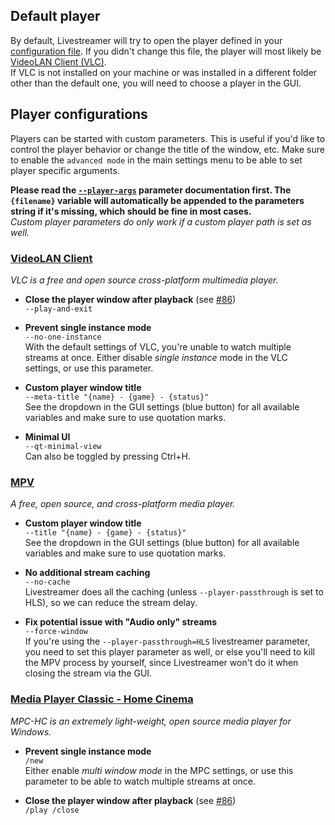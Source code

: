 ## Default player

By default, Livestreamer will try to open the player defined in your [configuration file](http://docs.livestreamer.io/en/latest/cli.html#configuration-file). If you didn't change this file, the player will most likely be [VideoLAN Client (VLC)](https://www.videolan.org/).  
If VLC is not installed on your machine or was installed in a different folder other than the default one, you will need to choose a player in the GUI.

## Player configurations

Players can be started with custom parameters. This is useful if you'd like to control the player behavior or change the title of the window, etc. Make sure to enable the `advanced mode` in the main settings menu to be able to set player specific arguments.

**Please read the [`--player-args`](http://docs.livestreamer.io/cli.html#cmdoption-a) parameter documentation first. The `{filename}` variable will automatically be appended to the parameters string if it's missing, which should be fine in most cases.**  
*Custom player parameters do only work if a custom player path is set as well.*


### [VideoLAN Client](https://www.videolan.org/)
*VLC is a free and open source cross-platform multimedia player.*

- **Close the player window after playback** (see [#86](https://github.com/bastimeyer/livestreamer-twitch-gui/issues/86))  
  `--play-and-exit`

- **Prevent single instance mode**  
  `--no-one-instance`  
  With the default settings of VLC, you're unable to watch multiple streams at once. Either disable *single instance* mode in the VLC settings, or use this parameter.

- **Custom player window title**  
  `--meta-title "{name} - {game} - {status}"`  
  See the dropdown in the GUI settings (blue button) for all available variables and make sure to use quotation marks.

- **Minimal UI**  
  `--qt-minimal-view`  
  Can also be toggled by pressing Ctrl+H.


### [MPV](http://mpv.io/)
*A free, open source, and cross-platform media player.*

- **Custom player window title**  
  `--title "{name} - {game} - {status}"`  
  See the dropdown in the GUI settings (blue button) for all available variables and make sure to use quotation marks.

- **No additional stream caching**  
  `--no-cache`  
  Livestreamer does all the caching (unless `--player-passthrough` is set to HLS), so we can reduce the stream delay.

- **Fix potential issue with "Audio only" streams**  
  `--force-window`  
  If you're using the `--player-passthrough=HLS` livestreamer parameter, you need to set this player parameter as well, or else you'll need to kill the MPV process by yourself, since Livestreamer won't do it when closing the stream via the GUI.


### [Media Player Classic - Home Cinema](https://mpc-hc.org/)
*MPC-HC is an extremely light-weight, open source media player for Windows.*

- **Prevent single instance mode**  
  `/new`  
  Either enable *multi window mode* in the MPC settings, or use this parameter to be able to watch multiple streams at once.

- **Close the player window after playback** (see [#86](https://github.com/bastimeyer/livestreamer-twitch-gui/issues/86))  
  `/play /close`
